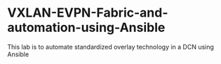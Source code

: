 # VXLAN-EVPN-Fabric-and-automation-using-Ansible
This lab is to automate standardized overlay technology in a DCN using Ansible
